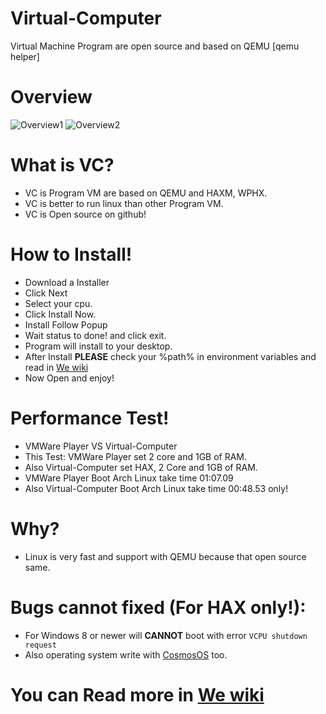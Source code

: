 # Virtual-Computer
Virtual Machine Program are open source and based on QEMU [qemu helper]

# Overview
![Overview1](https://github.com/fusedevgithub/Virtual-Computer/blob/main/png/VCOVER1.PNG?raw=true)
![Overview2](https://github.com/fusedevgithub/Virtual-Computer/blob/main/png/Over2.PNG?raw=true)

# What is VC?
- VC is Program VM are based on QEMU and HAXM, WPHX.
- VC is better to run linux than other Program VM.
- VC is Open source on github!

# How to Install!
- Download a Installer
- Click Next
- Select your cpu.
- Click Install Now.
- Install Follow Popup
- Wait status to done! and click exit.
- Program will install to your desktop.
- After Install **PLEASE** check your %path% in environment variables and read in [We wiki](https://github.com/fusedevgithub/Virtual-Computer/wiki/Install-fix-%25path%25-is-broken.)
- Now Open and enjoy!
# Performance Test!
- VMWare Player VS Virtual-Computer
- This Test: VMWare Player set 2 core and 1GB of RAM.
- Also Virtual-Computer set HAX, 2 Core and 1GB of RAM.
- VMWare Player Boot Arch Linux take time 01:07.09
- Also Virtual-Computer Boot Arch Linux take time 00:48.53 only!
# Why?
- Linux is very fast and support with QEMU because that open source same.
# Bugs cannot fixed (For HAX only!):
- For Windows 8 or newer will **CANNOT** boot with error ``` VCPU shutdown request ```
- Also operating system write with [CosmosOS](https://github.com/CosmosOS/Cosmos) too.
# You can Read more in [We wiki](https://github.com/fusedevgithub/Virtual-Computer/wiki/)
